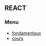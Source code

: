 ## REACT

### Menu

* [fondamentaux](formation/n0.react-fondamentaux.md)
* [cours](formation/n1-react-cours.md)